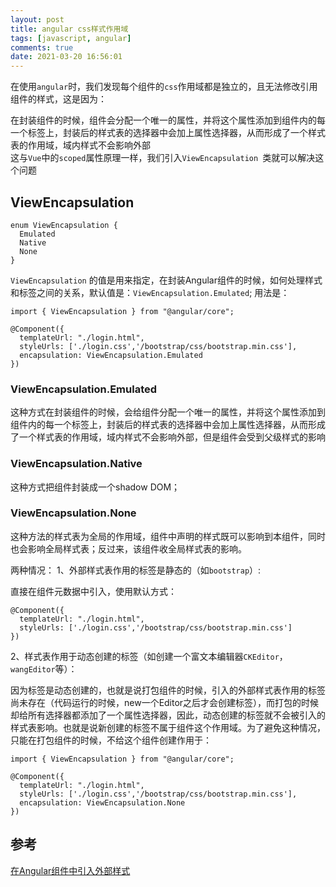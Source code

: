```yaml
---
layout: post
title: angular css样式作用域
tags: [javascript, angular]
comments: true
date: 2021-03-20 16:56:01
---
```


在使用`angular`时，我们发现每个组件的`css`作用域都是独立的，且无法修改引用组件的样式，这是因为：  

<!-- more -->
在封装组件的时候，组件会分配一个唯一的属性，并将这个属性添加到组件内的每一个标签上，封装后的样式表的选择器中会加上属性选择器，从而形成了一个样式表的作用域，域内样式不会影响外部  
这与`Vue`中的`scoped`属性原理一样，我们引入`ViewEncapsulation `类就可以解决这个问题

## ViewEncapsulation
```
enum ViewEncapsulation {
  Emulated
  Native
  None
}
```
`ViewEncapsulation` 的值是用来指定，在封装Angular组件的时候，如何处理样式和标签之间的关系，默认值是：`ViewEncapsulation.Emulated`;
用法是：
```
import { ViewEncapsulation } from "@angular/core";

@Component({
  templateUrl: "./login.html",
  styleUrls: ['./login.css','/bootstrap/css/bootstrap.min.css'],
  encapsulation: ViewEncapsulation.Emulated
})
```
### ViewEncapsulation.Emulated
这种方式在封装组件的时候，会给组件分配一个唯一的属性，并将这个属性添加到组件内的每一个标签上，封装后的样式表的选择器中会加上属性选择器，从而形成了一个样式表的作用域，域内样式不会影响外部，但是组件会受到父级样式的影响



### ViewEncapsulation.Native
这种方式把组件封装成一个shadow DOM；


### ViewEncapsulation.None
这种方法的样式表为全局的作用域，组件中声明的样式既可以影响到本组件，同时也会影响全局样式表；反过来，该组件收全局样式表的影响。

两种情况：
1、外部样式表作用的标签是静态的（如`bootstrap`）:

直接在组件元数据中引入，使用默认方式：
```
@Component({
  templateUrl: "./login.html",
  styleUrls: ['./login.css','/bootstrap/css/bootstrap.min.css']
})
```
2、样式表作用于动态创建的标签（如创建一个富文本编辑器`CKEditor`，`wangEditor`等）：

因为标签是动态创建的，也就是说打包组件的时候，引入的外部样式表作用的标签尚未存在（代码运行的时候，new一个Editor之后才会创建标签），而打包的时候却给所有选择器都添加了一个属性选择器，因此，动态创建的标签就不会被引入的样式表影响。也就是说新创建的标签不属于组件这个作用域。为了避免这种情况，只能在打包组件的时候，不给这个组件创建作用于：
```
import { ViewEncapsulation } from "@angular/core";

@Component({
  templateUrl: "./login.html",
  styleUrls: ['./login.css','/bootstrap/css/bootstrap.min.css'],
  encapsulation: ViewEncapsulation.None
})
```

## 参考
[在Angular组件中引入外部样式](https://blog.csdn.net/u011135260/article/details/78196516)
